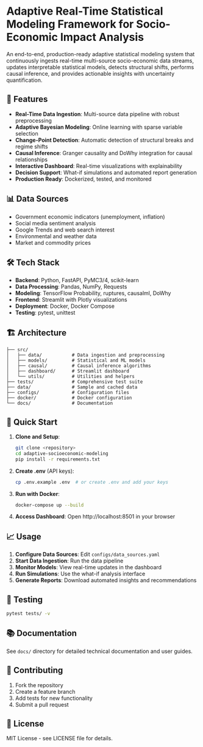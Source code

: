 # Adaptive Real-Time Statistical Modeling Framework for Socio-Economic Impact Analysis

An end-to-end, production-ready adaptive statistical modeling system that continuously ingests real-time multi-source socio-economic data streams, updates interpretable statistical models, detects structural shifts, performs causal inference, and provides actionable insights with uncertainty quantification.

## 🚀 Features

- **Real-Time Data Ingestion**: Multi-source data pipeline with robust preprocessing
- **Adaptive Bayesian Modeling**: Online learning with sparse variable selection
- **Change-Point Detection**: Automatic detection of structural breaks and regime shifts
- **Causal Inference**: Granger causality and DoWhy integration for causal relationships
- **Interactive Dashboard**: Real-time visualizations with explainability
- **Decision Support**: What-if simulations and automated report generation
- **Production Ready**: Dockerized, tested, and monitored

## 📊 Data Sources

- Government economic indicators (unemployment, inflation)
- Social media sentiment analysis
- Google Trends and web search interest
- Environmental and weather data
- Market and commodity prices

## 🛠️ Tech Stack

- **Backend**: Python, FastAPI, PyMC3/4, scikit-learn
- **Data Processing**: Pandas, NumPy, Requests
- **Modeling**: TensorFlow Probability, ruptures, causalml, DoWhy
- **Frontend**: Streamlit with Plotly visualizations
- **Deployment**: Docker, Docker Compose
- **Testing**: pytest, unittest

## 🏗️ Architecture

```
├── src/
│   ├── data/           # Data ingestion and preprocessing
│   ├── models/         # Statistical and ML models
│   ├── causal/         # Causal inference algorithms
│   ├── dashboard/      # Streamlit dashboard
│   └── utils/          # Utilities and helpers
├── tests/              # Comprehensive test suite
├── data/               # Sample and cached data
├── configs/            # Configuration files
├── docker/             # Docker configuration
└── docs/               # Documentation
```

## 🚀 Quick Start

1. **Clone and Setup**:
   ```bash
   git clone <repository>
   cd adaptive-socioeconomic-modeling
   pip install -r requirements.txt
   ```

2. **Create .env** (API keys):
   ```bash
   cp .env.example .env  # or create .env and add your keys
   ```

3. **Run with Docker**:
    ```bash
    docker-compose up --build
    ```

4. **Access Dashboard**:
    Open http://localhost:8501 in your browser

## 📈 Usage

1. **Configure Data Sources**: Edit `configs/data_sources.yaml`
2. **Start Data Ingestion**: Run the data pipeline
3. **Monitor Models**: View real-time updates in the dashboard
4. **Run Simulations**: Use the what-if analysis interface
5. **Generate Reports**: Download automated insights and recommendations

## 🧪 Testing

```bash
pytest tests/ -v
```

## 📚 Documentation

See `docs/` directory for detailed technical documentation and user guides.

## 🤝 Contributing

1. Fork the repository
2. Create a feature branch
3. Add tests for new functionality
4. Submit a pull request

## 📄 License

MIT License - see LICENSE file for details.
